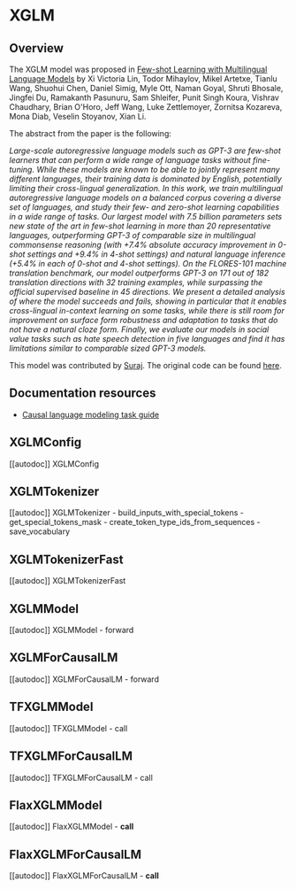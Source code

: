 <!--Copyright 2021 The HuggingFace Team. All rights reserved.

Licensed under the Apache License, Version 2.0 (the "License"); you may not use this file except in compliance with
the License. You may obtain a copy of the License at

http://www.apache.org/licenses/LICENSE-2.0

Unless required by applicable law or agreed to in writing, software distributed under the License is distributed on
an "AS IS" BASIS, WITHOUT WARRANTIES OR CONDITIONS OF ANY KIND, either express or implied. See the License for the
specific language governing permissions and limitations under the License.

⚠️ Note that this file is in Markdown but contain specific syntax for our doc-builder (similar to MDX) that may not be
rendered properly in your Markdown viewer.

-->

# XGLM

## Overview

The XGLM model was proposed in [Few-shot Learning with Multilingual Language Models](https://arxiv.org/abs/2112.10668)
by Xi Victoria Lin, Todor Mihaylov, Mikel Artetxe, Tianlu Wang, Shuohui Chen, Daniel Simig, Myle Ott, Naman Goyal, 
Shruti Bhosale, Jingfei Du, Ramakanth Pasunuru, Sam Shleifer, Punit Singh Koura, Vishrav Chaudhary, Brian O'Horo, 
Jeff Wang, Luke Zettlemoyer, Zornitsa Kozareva, Mona Diab, Veselin Stoyanov, Xian Li.

The abstract from the paper is the following:

*Large-scale autoregressive language models such as GPT-3 are few-shot learners that can perform a wide range of language 
tasks without fine-tuning. While these models are known to be able to jointly represent many different languages, 
their training data is dominated by English, potentially limiting their cross-lingual generalization. 
In this work, we train multilingual autoregressive language models on a balanced corpus covering a diverse set of languages, 
and study their few- and zero-shot learning capabilities in a wide range of tasks. Our largest model with 7.5 billion parameters 
sets new state of the art in few-shot learning in more than 20 representative languages, outperforming GPT-3 of comparable size 
in multilingual commonsense reasoning (with +7.4% absolute accuracy improvement in 0-shot settings and +9.4% in 4-shot settings) 
and natural language inference (+5.4% in each of 0-shot and 4-shot settings). On the FLORES-101 machine translation benchmark, 
our model outperforms GPT-3 on 171 out of 182 translation directions with 32 training examples, while surpassing the 
official supervised baseline in 45 directions. We present a detailed analysis of where the model succeeds and fails, 
showing in particular that it enables cross-lingual in-context learning on some tasks, while there is still room for improvement 
on surface form robustness and adaptation to tasks that do not have a natural cloze form. Finally, we evaluate our models 
in social value tasks such as hate speech detection in five languages and find it has limitations similar to comparable sized GPT-3 models.*


This model was contributed by [Suraj](https://huggingface.co/valhalla). The original code can be found [here](https://github.com/pytorch/fairseq/tree/main/examples/xglm).

## Documentation resources

- [Causal language modeling task guide](../tasks/language_modeling)

## XGLMConfig

[[autodoc]] XGLMConfig

## XGLMTokenizer

[[autodoc]] XGLMTokenizer
    - build_inputs_with_special_tokens
    - get_special_tokens_mask
    - create_token_type_ids_from_sequences
    - save_vocabulary

## XGLMTokenizerFast

[[autodoc]] XGLMTokenizerFast

## XGLMModel

[[autodoc]] XGLMModel
    - forward

## XGLMForCausalLM

[[autodoc]] XGLMForCausalLM
    - forward

## TFXGLMModel

[[autodoc]] TFXGLMModel
    - call

## TFXGLMForCausalLM

[[autodoc]] TFXGLMForCausalLM
    - call

## FlaxXGLMModel

[[autodoc]] FlaxXGLMModel
    - __call__

## FlaxXGLMForCausalLM

[[autodoc]] FlaxXGLMForCausalLM
    - __call__